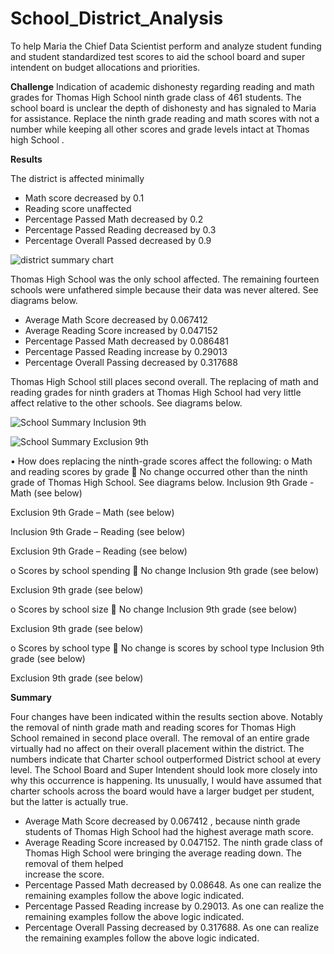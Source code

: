 # School_District_Analysis

To help Maria the Chief Data Scientist perform and analyze student funding and student standardized test scores to aid the school board and super intendent on budget allocations and priorities.

**Challenge**
Indication of academic dishonesty regarding reading and math grades for Thomas High School ninth grade class of 461 students. The school board is unclear the depth of dishonesty and has signaled to Maria for assistance. Replace the ninth grade reading and math scores with not a number while keeping all other scores and grade levels intact at Thomas high School . 

**Results**

The district is affected minimally 

  - Math score decreased by 0.1
  -	Reading score unaffected
  -	Percentage Passed Math decreased by 0.2
  -	Percentage Passed Reading decreased by 0.3
  -	Percentage Overall Passed decreased by 0.9

 ![district summary chart](https://user-images.githubusercontent.com/111043588/189600961-92525fdd-9cf9-469e-9fe2-a84a5dc0cb41.PNG)

  
Thomas High School was the only school affected. The remaining fourteen schools were unfathered simple because their data was never altered. See diagrams below.
  -	Average Math Score decreased by 0.067412
  -	Average Reading Score increased by 0.047152
  -	Percentage Passed Math decreased by 0.086481
  -	Percentage Passed Reading increase by 0.29013
  -	Percentage Overall Passing decreased by 0.317688
  

Thomas High School still places second overall. The replacing of math and reading grades for ninth graders at Thomas High School had very little affect relative to the other schools. See diagrams below.

![School Summary Inclusion 9th](https://user-images.githubusercontent.com/111043588/189602235-5f6a4a19-6a26-46b1-8465-113c4879dca5.PNG)

![School Summary Exclusion 9th](https://user-images.githubusercontent.com/111043588/189602234-6f2daba7-c325-4cbf-ac15-11df0a17417c.PNG)
 
•	How does replacing the ninth-grade scores affect the following:
o	Math and reading scores by grade
	No change occurred other than the ninth grade of Thomas High School. See diagrams below. 
Inclusion 9th Grade - Math (see below)
                             



Exclusion 9th Grade – Math (see below)
 

Inclusion 9th Grade – Reading (see below)
     





Exclusion 9th Grade – Reading (see below)
 
o	Scores by school spending
	No change
Inclusion 9th grade (see below)
 
Exclusion 9th grade (see below)
 



o	Scores by school size
	No change 
Inclusion 9th grade (see below)
 
Exclusion 9th grade (see below)
 

o	Scores by school type
	No change is scores by school type
Inclusion 9th grade (see below)
 
Exclusion 9th grade (see below)
 



**Summary**

Four changes have been indicated within the results section above. Notably the removal of ninth grade math and reading scores for Thomas High School remained in second place overall. The removal of an entire grade virtually had no affect on their overall placement within the district. The numbers indicate that Charter school outperformed District school at every level. The School Board and Super Intendent should look more closely into why this occurrence is happening. Its unusually, I would have assumed that charter schools across the board would have a larger budget per student, but the latter is actually true.  

- Average Math Score decreased by 0.067412 , because ninth grade students of Thomas High School had the highest average math score. 
- Average Reading Score increased by 0.047152. The ninth grade class of Thomas High School were bringing the average reading down. The removal of them helped   
  increase the score.
-	Percentage Passed Math decreased by 0.08648. As one can realize the remaining examples follow the above logic indicated.  
-	Percentage Passed Reading increase by 0.29013. As one can realize the remaining examples follow the above logic indicated.  
-	Percentage Overall Passing decreased by 0.317688. As one can realize the remaining examples follow the above logic indicated.  


